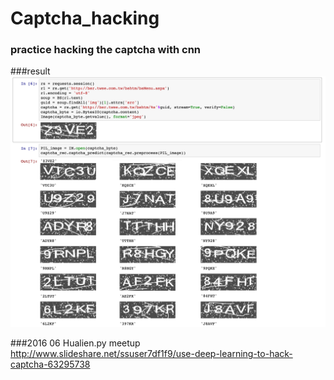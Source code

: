# Captcha_hacking

### practice hacking the captcha with cnn
###result
![](https://github.com/Yvictor/Captcha_hacking/raw/master/ocrdata/show.jpg)

###2016 06 Hualien.py meetup http://www.slideshare.net/ssuser7df1f9/use-deep-learning-to-hack-captcha-63295738
